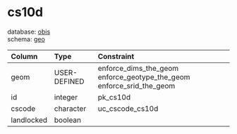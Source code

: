 # cs10d
database: [obis](../)  
schema: [geo](geo)  

|Column|Type|Constraint|
|:---|:---|:---|
|geom|USER-DEFINED|enforce_dims_the_geom enforce_geotype_the_geom enforce_srid_the_geom |
|id|integer|pk_cs10d |
|cscode|character|uc_cscode_cs10d |
|landlocked|boolean||
